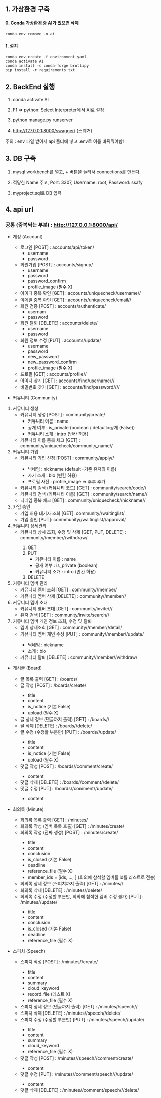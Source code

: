 ## 1. 가상환경 구축

#### 0. Conda 가상환경 중 AI가 있으면 삭제

```
conda env remove -n ai
```



#### 1. 설치

```
conda env create -f environment.yaml
conda activate AI
conda install -c conda-forge brotlipy
pip install -r requirements.txt
```



## 2. BackEnd 실행

1. conda activate AI

2. F1 => python: Select Interpreter에서 AI로 설정

3. python manage.py runserver

4. http://127.0.0.1:8000/swagger/ (스웨거)

주의 : env 파일 받아서 api 폴더에 넣고 .env로 이름 바꿔줘야함!



## 3. DB 구축

1. mysql workbench를 열고, + 버튼을 눌러서 connections를 만든다.

2. 적당한 Name 주고, Port: 3307, Username: root, Password: ssafy

3. myproject.sql로 DB 입력



## 4. api url

### 공통 (중복되는 부분) : http://127.0.0.1:8000/api/

- 계정 (Account)
  - 로그인 [POST] : accounts/api/token/
    - username
    - password
  - 회원가입 [POST] : accounts/signup/
    - username
    - password
    - password_confirm
    - profile_image (필수 X)
  - 아이디 중복 확인 [GET] : accounts/uniquecheck/username/<str : username>/
  - 이메일 중복 확인 [GET] : accounts/uniquecheck/email/<str : email>/
  - 회원 검증 [POST] : accounts/authenticate/
    - usernam
    - password
  - 회원 탈퇴 [DELETE] : accounts/delete/
    - username
    - password
  - 회원 정보 수정 [PUT] : accounts/update/
    - username
    - password
    - new_password
    - new_password_confirm
    - profile_image (필수 X)
  - 프로필 [GET] : accounts/profile/<str : username>/
  - 아이디 찾기 [GET] : accounts/find/username/<str : email>/<str : name>/
  - 비밀번호 찾기 [GET] : accounts/find/password/<str : username>/<str : email>/<str : name>/



- 커뮤니티 (Community)

1. 커뮤니티 생성
   - 커뮤니티 생성 [POST] : community/create/
     - 커뮤니티 이름 : name
     - 공개 여부 : is_private (boolean / default=공개 (False))
     - 커뮤니티 소개 : intro (빈칸 허용)
   - 커뮤니티 이름 중복 체크 [GET] : community/uniquecheck/community_name/<str : community_name>/
2. 커뮤니티 가입
   - 커뮤니티 가입 신청 [POST] : community/apply/<int : community_pk>/
     - 닉네임 : nickname (default=기존 유저의 이름)
     - 자기 소개 : bio (빈칸 허용)
     - 프로필 사진 : profile_image ⇒ 추후 추가
   - 커뮤니티 검색 (커뮤니티 코드) [GET] : community/search/code/<str : code>/
   - 커뮤니티 검색 (커뮤니티 이름) [GET] : community/search/name/<str : keyword>/
   - 닉네임 중복 체크 [GET] : community/uniquecheck/<int : community_pk>/nickname/<str : nickname>/
3. 가입 승인
   - 가입 허용 대기자 조회 [GET]:  community/<int : community_pk>/waitinglist/
   - 가입 승인 [PUT]: conmmunity/<int : community_pk>/waitinglist/<int : member_pk>/approval/
4. 커뮤니티 상세관리
   - 커뮤니티 상세 조회, 수정 및 삭제 [GET, PUT, DELETE] : community/<int : community_pk>/member/<int : member_pk>/withdraw/
     1. GET
     2. PUT
        - 커뮤니티 이름 : name
        - 공개 여부 : is_private (boolean)
        - 커뮤니티 소개 : intro (빈칸 허용)
     3. DELETE
5. 커뮤니티 멤버 관리
   - 커뮤니티 멤버 조회 [GET] : community/<int : community_pk>/member/
   - 커뮤니티 멤버 삭제 [DELETE] : community/<int : community_pk>/member/<int : member_pk>/
6. 커뮤니티 멤버 초대
   - 커뮤니티 멤버 초대 [GET] : community/invite/<int : community_pk>/<int : user_pk>/
   - 유저 검색 [GET] : community/invite/search/<str : keyword>/
7. 커뮤니티 멤버 개인 정보 조회, 수정 및 탈퇴
   - 멤버 상세조회 [GET] : community/<int : community_pk>/member/<int : member_pk>/detail/
   - 커뮤니티 멤버 개인 수정 [PUT] : community/<int : community_pk>/member/<int : member_pk>/update/
     - 닉네임 : nickname
     - 소개 : bio
   - 커뮤니티 탈퇴 [DELETE] : community/<int : community_pk>/member/<int : member_pk>/withdraw/



- 게시글 (Board)
  - 글 목록 출력 [GET] : <int : community_pk>/boards/
  - 글 작성 [POST] : <int : community_pk>/boards/create/
    - title
    - content
    - is_notice (기본 False)
    - upload (필수 X)
  - 글 상세 정보 (댓글까지 출력) [GET] : <int : community_pk>/boards/<int : board_pk>/
  - 글 삭제 [DELETE] : <int : community_pk>/boards/<int : board_pk>/delete/
  - 글 수정 (수정할 부분만) [PUT] : <int : community_pk>/boards/<int : board_pk>/update/
    - title
    - content
    - is_notice (기본 False)
    - upload (필수 X)
  - 댓글 작성 [POST] : <int : community_pk>/boards/<int : board_pk>/comment/create/
    - content
  - 댓글 삭제 [DELETE] : <int : community_pk>/boards/<int : board_pk>/comment/<int : comment_pk>/delete/
  - 댓글 수정 [PUT] : <int : community_pk>/boards/<int : board_pk>/comment/<int : comment_pk>/update/
    - content



- 회의록 (Minute)
  - 회의록 목록 출력 [GET] : <int : community_pk>/minutes/
  - 회의록 작성 (멤버 목록 호출) [GET] : <int : community_pk>/minutes/create/
  - 회의록 작성 (진짜 생성) [POST] : <int : community_pk>/minutes/create/
    - title
    - content
    - conclusion
    - is_closed (기본 False)
    - deadline
    - reference_file (필수 X)
    - member_ids = [ids, ..., ] (회의에 참석할 멤버들 id를 리스트로 전송)
  - 회의록 상세 정보 (스피치까지 출력) [GET] : <int : community_pk>/minutes/<int : minute_pk>/
  - 회의록 삭제 [DELETE] : <int : community_pk>/minutes/<int : minute_pk>/delete/
  - 회의록 수정 (수정할 부분만, 회의에 참석한 멤버 수정 불가) [PUT] : <int : community_pk>/minutes/<int : minute_pk>/update/
    - title
    - content
    - conclusion
    - is_closed (기본 False)
    - deadline
    - reference_file (필수 X)



- 스피치 (Speech)
  - 스피치 작성 [POST] : <int : community_pk>/minutes/<int : minute_pk>/create/
    - title
    - content
    - summary
    - cloud_keyword
    - record_file (테스트 X)
    - reference_file (필수 X)
  - 스피치 상세 정보 (댓글까지 출력) [GET] : <int : community_pk>/minutes/<int : minute_pk>/speech/<int : speech_pk>/
  - 스피치 삭제 [DELETE] : <int : community_pk>/minutes/<int : minute_pk>/speech/<int : speech_pk>/delete/
  - 스피치 수정 (수정할 부분만) [PUT] : <int : community_pk>/minutes/<int : minute_pk>/speech/<int : speech_pk>/update/
    - title
    - content
    - summary
    - cloud_keyword
    - reference_file (필수 X)
  - 댓글 작성 [POST] : <int : community_pk>/minutes/<int : minute_pk>/speech/<int : speech_pk>/comment/create/
    - content
  - 댓글 수정 [PUT] : <int : community_pk>/minutes/<int : minute_pk>/comment/speech/<int : speech_pk>/<int : comment_pk>/update/
    - content
  - 댓글 삭제 [DELETE] : <int : community_pk>/minutes/<int : minute_pk>/comment/speech/<int : speech_pk>/<int : comment_pk>/delete/
